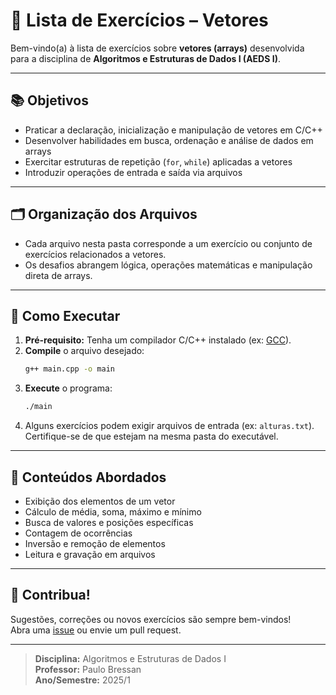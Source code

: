 # 📝 Lista de Exercícios – Vetores

Bem-vindo(a) à lista de exercícios sobre **vetores (arrays)** desenvolvida para a disciplina de **Algoritmos e Estruturas de Dados I (AEDS I)**.

---

## 📚 Objetivos

- Praticar a declaração, inicialização e manipulação de vetores em C/C++
- Desenvolver habilidades em busca, ordenação e análise de dados em arrays
- Exercitar estruturas de repetição (`for`, `while`) aplicadas a vetores
- Introduzir operações de entrada e saída via arquivos

---

## 🗂️ Organização dos Arquivos

- Cada arquivo nesta pasta corresponde a um exercício ou conjunto de exercícios relacionados a vetores.
- Os desafios abrangem lógica, operações matemáticas e manipulação direta de arrays.

---

## 🚀 Como Executar

1. **Pré-requisito:** Tenha um compilador C/C++ instalado (ex: [GCC](https://gcc.gnu.org/)).
2. **Compile** o arquivo desejado:
   ```bash
   g++ main.cpp -o main
   ```
3. **Execute** o programa:
   ```bash
   ./main
   ```
4. Alguns exercícios podem exigir arquivos de entrada (ex: `alturas.txt`). Certifique-se de que estejam na mesma pasta do executável.

---

## 🧩 Conteúdos Abordados

- Exibição dos elementos de um vetor
- Cálculo de média, soma, máximo e mínimo
- Busca de valores e posições específicas
- Contagem de ocorrências
- Inversão e remoção de elementos
- Leitura e gravação em arquivos

---

## 🤝 Contribua!

Sugestões, correções ou novos exercícios são sempre bem-vindos!  
Abra uma [issue](https://github.com/pereira-devcarlos/aeds1/issues) ou envie um pull request.

---

> **Disciplina:** Algoritmos e Estruturas de Dados I  
> **Professor:** Paulo Bressan  
> **Ano/Semestre:** 2025/1  
